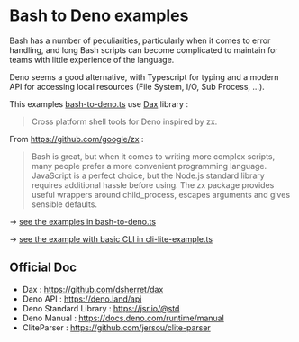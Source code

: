 # Bash to Deno examples

Bash has a number of peculiarities, particularly when it comes to error
handling, and long Bash scripts can become complicated to maintain for teams
with little experience of the language.

Deno seems a good alternative, with Typescript for typing and a modern API for
accessing local resources (File System, I/O, Sub Process, ...).

This examples [bash-to-deno.ts](./bash-to-deno.ts) use
[Dax](https://github.com/dsherret/dax) library :

> Cross platform shell tools for Deno inspired by zx.

From https://github.com/google/zx :

> Bash is great, but when it comes to writing more complex scripts, many people
> prefer a more convenient programming language. JavaScript is a perfect choice,
> but the Node.js standard library requires additional hassle before using. The
> zx package provides useful wrappers around child_process, escapes arguments
> and gives sensible defaults.

→ [see the examples in bash-to-deno.ts](./bash-to-deno.ts)

→ [see the example with basic CLI in cli-lite-example.ts](./cli-lite-example.ts)

## Official Doc

- Dax : https://github.com/dsherret/dax
- Deno API : https://deno.land/api
- Deno Standard Library : https://jsr.io/@std
- Deno Manual : https://docs.deno.com/runtime/manual
- CliteParser : https://github.com/jersou/clite-parser
